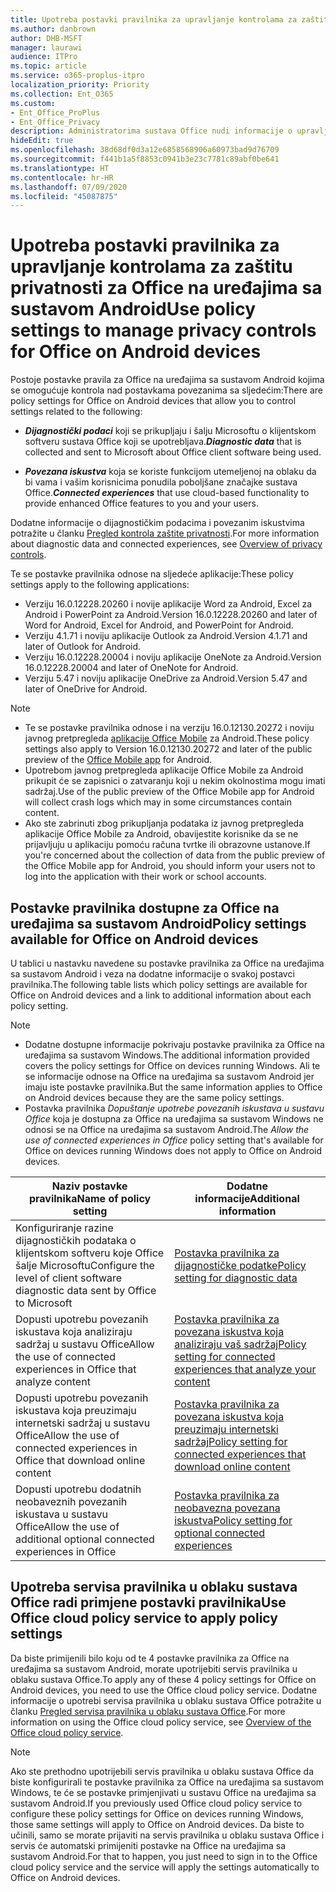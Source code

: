 ```yaml
---
title: Upotreba postavki pravilnika za upravljanje kontrolama za zaštitu privatnosti za Office na uređajima sa sustavom Android
ms.author: danbrown
author: DHB-MSFT
manager: laurawi
audience: ITPro
ms.topic: article
ms.service: o365-proplus-itpro
localization_priority: Priority
ms.collection: Ent_O365
ms.custom:
- Ent_Office_ProPlus
- Ent_Office_Privacy
description: Administratorima sustava Office nudi informacije o upravljanju postavkama zaštite privatnosti za Office na uređajima sa sustavom Android.
hideEdit: true
ms.openlocfilehash: 38d68df0d3a12e6858568906a60973bad9d76709
ms.sourcegitcommit: f441b1a5f8853c0941b3e23c7781c89abf0be641
ms.translationtype: HT
ms.contentlocale: hr-HR
ms.lasthandoff: 07/09/2020
ms.locfileid: "45087875"
---
```

# <a name="use-policy-settings-to-manage-privacy-controls-for-office-on-android-devices"></a><span data-ttu-id="2e7f8-103">Upotreba postavki pravilnika za upravljanje kontrolama za zaštitu privatnosti za Office na uređajima sa sustavom Android</span><span class="sxs-lookup"><span data-stu-id="2e7f8-103">Use policy settings to manage privacy controls for Office on Android devices</span></span>

<span data-ttu-id="2e7f8-104">Postoje postavke pravila za Office na uređajima sa sustavom Android kojima se omogućuje kontrola nad postavkama povezanima sa sljedećim:</span><span class="sxs-lookup"><span data-stu-id="2e7f8-104">There are policy settings for Office on Android devices that allow you to control settings related to the following:</span></span>

- <span data-ttu-id="2e7f8-105">***Dijagnostički podaci*** koji se prikupljaju i šalju Microsoftu o klijentskom softveru sustava Office koji se upotrebljava.</span><span class="sxs-lookup"><span data-stu-id="2e7f8-105">***Diagnostic data*** that is collected and sent to Microsoft about Office client software being used.</span></span>

- <span data-ttu-id="2e7f8-106">***Povezana iskustva*** koja se koriste funkcijom utemeljenoj na oblaku da bi vama i vašim korisnicima ponudila poboljšane značajke sustava Office.</span><span class="sxs-lookup"><span data-stu-id="2e7f8-106">***Connected experiences*** that use cloud-based functionality to provide enhanced Office features to you and your users.</span></span>

<span data-ttu-id="2e7f8-107">Dodatne informacije o dijagnostičkim podacima i povezanim iskustvima potražite u članku [Pregled kontrola zaštite privatnosti](overview-privacy-controls.md).</span><span class="sxs-lookup"><span data-stu-id="2e7f8-107">For more information about diagnostic data and connected experiences, see [Overview of privacy controls](overview-privacy-controls.md).</span></span>

<span data-ttu-id="2e7f8-108">Te se postavke pravilnika odnose na sljedeće aplikacije:</span><span class="sxs-lookup"><span data-stu-id="2e7f8-108">These policy settings apply to the following applications:</span></span>
- <span data-ttu-id="2e7f8-109">Verziju 16.0.12228.20260 i novije aplikacije Word za Android, Excel za Android i PowerPoint za Android.</span><span class="sxs-lookup"><span data-stu-id="2e7f8-109">Version 16.0.12228.20260 and later of Word for Android, Excel for Android, and PowerPoint for Android.</span></span>
- <span data-ttu-id="2e7f8-110">Verziju 4.1.71 i noviju aplikacije Outlook za Android.</span><span class="sxs-lookup"><span data-stu-id="2e7f8-110">Version 4.1.71 and later of Outlook for Android.</span></span>
- <span data-ttu-id="2e7f8-111">Verziju 16.0.12228.20004 i noviju aplikacije OneNote za Android.</span><span class="sxs-lookup"><span data-stu-id="2e7f8-111">Version 16.0.12228.20004 and later of OneNote for Android.</span></span>
- <span data-ttu-id="2e7f8-112">Verziju 5.47 i noviju aplikacije OneDrive za Android.</span><span class="sxs-lookup"><span data-stu-id="2e7f8-112">Version 5.47 and later of OneDrive for Android.</span></span>

> [!NOTE]
>- <span data-ttu-id="2e7f8-113">Te se postavke pravilnika odnose i na verziju 16.0.12130.20272 i noviju javnog pretpregleda [aplikacije Office Mobile](https://techcommunity.microsoft.com/t5/Office-Apps-Blog/Introducing-Office-Your-new-go-to-mobile-app-for-getting-work/ba-p/977172) za Android.</span><span class="sxs-lookup"><span data-stu-id="2e7f8-113">These policy settings also apply to Version 16.0.12130.20272 and later of the public preview of the [Office Mobile app](https://techcommunity.microsoft.com/t5/Office-Apps-Blog/Introducing-Office-Your-new-go-to-mobile-app-for-getting-work/ba-p/977172) for Android.</span></span>
>- <span data-ttu-id="2e7f8-114">Upotrebom javnog pretpregleda aplikacije Office Mobile za Android prikupit će se zapisnici o zatvaranju koji u nekim okolnostima mogu imati sadržaj.</span><span class="sxs-lookup"><span data-stu-id="2e7f8-114">Use of the public preview of the Office Mobile app for Android will collect crash logs which may in some circumstances contain content.</span></span>
>- <span data-ttu-id="2e7f8-115">Ako ste zabrinuti zbog prikupljanja podataka iz javnog pretpregleda aplikacije Office Mobile za Android, obavijestite korisnike da se ne prijavljuju u aplikaciju pomoću računa tvrtke ili obrazovne ustanove.</span><span class="sxs-lookup"><span data-stu-id="2e7f8-115">If you're concerned about the collection of data from the public preview of the Office Mobile app for Android, you should inform your users not to log into the application with their work or school accounts.</span></span>

## <a name="policy-settings-available-for-office-on-android-devices"></a><span data-ttu-id="2e7f8-116">Postavke pravilnika dostupne za Office na uređajima sa sustavom Android</span><span class="sxs-lookup"><span data-stu-id="2e7f8-116">Policy settings available for Office on Android devices</span></span>

<span data-ttu-id="2e7f8-117">U tablici u nastavku navedene su postavke pravilnika za Office na uređajima sa sustavom Android i veza na dodatne informacije o svakoj postavci pravilnika.</span><span class="sxs-lookup"><span data-stu-id="2e7f8-117">The following table lists which policy settings are available for Office on Android devices and a link to additional information about each policy setting.</span></span>

> [!NOTE]
>- <span data-ttu-id="2e7f8-118">Dodatne dostupne informacije pokrivaju postavke pravilnika za Office na uređajima sa sustavom Windows.</span><span class="sxs-lookup"><span data-stu-id="2e7f8-118">The additional information provided covers the policy settings for Office on devices running Windows.</span></span> <span data-ttu-id="2e7f8-119">Ali te se informacije odnose na Office na uređajima sa sustavom Android jer imaju iste postavke pravilnika.</span><span class="sxs-lookup"><span data-stu-id="2e7f8-119">But the same information applies to Office on Android devices because they are the same policy settings.</span></span>
>- <span data-ttu-id="2e7f8-120">Postavka pravilnika *Dopuštanje upotrebe povezanih iskustava u sustavu Office* koja je dostupna za Office na uređajima sa sustavom Windows ne odnosi se na Office na uređajima sa sustavom Android.</span><span class="sxs-lookup"><span data-stu-id="2e7f8-120">The *Allow the use of connected experiences in Office* policy setting that's available for Office on devices running Windows does not apply to Office on Android devices.</span></span> 


|<span data-ttu-id="2e7f8-121">Naziv postavke pravilnika</span><span class="sxs-lookup"><span data-stu-id="2e7f8-121">Name of policy setting</span></span>  |<span data-ttu-id="2e7f8-122">Dodatne informacije</span><span class="sxs-lookup"><span data-stu-id="2e7f8-122">Additional information</span></span> |
|---------|---------|
|<span data-ttu-id="2e7f8-123">Konfiguriranje razine dijagnostičkih podataka o klijentskom softveru koje Office šalje Microsoftu</span><span class="sxs-lookup"><span data-stu-id="2e7f8-123">Configure the level of client software diagnostic data sent by Office to Microsoft</span></span>|[<span data-ttu-id="2e7f8-124">Postavka pravilnika za dijagnostičke podatke</span><span class="sxs-lookup"><span data-stu-id="2e7f8-124">Policy setting for diagnostic data</span></span>](manage-privacy-controls.md#policy-setting-for-diagnostic-data)         |
|<span data-ttu-id="2e7f8-125">Dopusti upotrebu povezanih iskustava koja analiziraju sadržaj u sustavu Office</span><span class="sxs-lookup"><span data-stu-id="2e7f8-125">Allow the use of connected experiences in Office that analyze content</span></span>| [<span data-ttu-id="2e7f8-126">Postavka pravilnika za povezana iskustva koja analiziraju vaš sadržaj</span><span class="sxs-lookup"><span data-stu-id="2e7f8-126">Policy setting for connected experiences that analyze your content</span></span>](manage-privacy-controls.md#policy-setting-for-connected-experiences-that-analyze-your-content)        |
|<span data-ttu-id="2e7f8-127">Dopusti upotrebu povezanih iskustava koja preuzimaju internetski sadržaj u sustavu Office</span><span class="sxs-lookup"><span data-stu-id="2e7f8-127">Allow the use of connected experiences in Office that download online content</span></span> |[<span data-ttu-id="2e7f8-128">Postavka pravilnika za povezana iskustva koja preuzimaju internetski sadržaj</span><span class="sxs-lookup"><span data-stu-id="2e7f8-128">Policy setting for connected experiences that download online content</span></span>](manage-privacy-controls.md#policy-setting-for-connected-experiences-that-download-online-content)         |
|<span data-ttu-id="2e7f8-129">Dopusti upotrebu dodatnih neobaveznih povezanih iskustava u sustavu Office</span><span class="sxs-lookup"><span data-stu-id="2e7f8-129">Allow the use of additional optional connected experiences in Office</span></span> |[<span data-ttu-id="2e7f8-130">Postavka pravilnika za neobavezna povezana iskustva</span><span class="sxs-lookup"><span data-stu-id="2e7f8-130">Policy setting for optional connected experiences</span></span>](manage-privacy-controls.md#policy-setting-for-optional-connected-experiences)|



## <a name="use-office-cloud-policy-service-to-apply-policy-settings"></a><span data-ttu-id="2e7f8-131">Upotreba servisa pravilnika u oblaku sustava Office radi primjene postavki pravilnika</span><span class="sxs-lookup"><span data-stu-id="2e7f8-131">Use Office cloud policy service to apply policy settings</span></span>

<span data-ttu-id="2e7f8-132">Da biste primijenili bilo koju od te 4 postavke pravilnika za Office na uređajima sa sustavom Android, morate upotrijebiti servis pravilnika u oblaku sustava Office.</span><span class="sxs-lookup"><span data-stu-id="2e7f8-132">To apply any of these 4 policy settings for Office on Android devices, you need to use the Office cloud policy service.</span></span> <span data-ttu-id="2e7f8-133">Dodatne informacije o upotrebi servisa pravilnika u oblaku sustava Office potražite u članku [Pregled servisa pravilnika u oblaku sustava Office](../overview-office-cloud-policy-service.md).</span><span class="sxs-lookup"><span data-stu-id="2e7f8-133">For more information on using the Office cloud policy service, see [Overview of the Office cloud policy service](../overview-office-cloud-policy-service.md).</span></span>

> [!NOTE]
> <span data-ttu-id="2e7f8-134">Ako ste prethodno upotrijebili servis pravilnika u oblaku sustava Office da biste konfigurirali te postavke pravilnika za Office na uređajima sa sustavom Windows, te će se postavke primjenjivati u sustavu Office na uređajima sa sustavom Android.</span><span class="sxs-lookup"><span data-stu-id="2e7f8-134">If you previously used Office cloud policy service to configure these policy settings for Office on devices running Windows, those same settings will apply to Office on Android devices.</span></span> <span data-ttu-id="2e7f8-135">Da biste to učinili, samo se morate prijaviti na servis pravilnika u oblaku sustava Office i servis će automatski primijeniti postavke na Office na uređajima sa sustavom Android.</span><span class="sxs-lookup"><span data-stu-id="2e7f8-135">For that to happen, you just need to sign in to the Office cloud policy service and the service will apply the settings automatically to Office on Android devices.</span></span>
